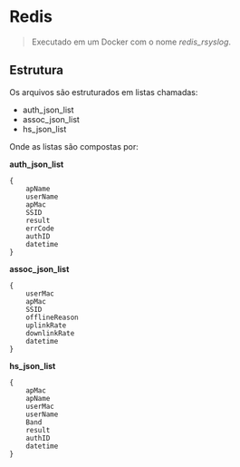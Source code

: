 # Redis
> Executado em um Docker com o nome *redis_rsyslog*.

## Estrutura
Os arquivos são estruturados em listas chamadas:
- auth_json_list
- assoc_json_list
- hs_json_list

Onde as listas são compostas por:

**auth_json_list**
```
{
    apName
    userName
    apMac
    SSID
    result
    errCode
    authID
    datetime
}
```
**assoc_json_list**
```
{
    userMac
    apMac
    SSID
    offlineReason
    uplinkRate
    downlinkRate
    datetime
}
```
**hs_json_list**
```
{
    apMac
    apName
    userMac
    userName
    Band
    result
    authID
    datetime
}
```